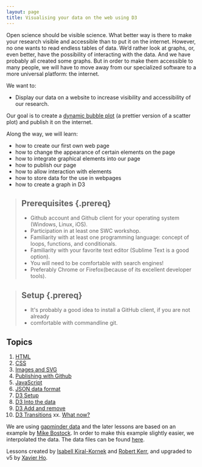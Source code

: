 ```yaml
---
layout: page
title: Visualising your data on the web using D3
---
```


Open science should be visible science. What better way is there to make your 
research visible and accessible than to put it on the internet. However, no one 
wants to read endless tables of data. We’d rather look at graphs, or, even 
better, have the possibility of interacting with the data. And we have probably 
all created some graphs. But in order to make them  accessible to many people, 
we will have to move away from our specialized software to a more universal 
platform: the internet. 

We want to:

* Display our data on a website to increase visibility and accessibility of our 
  research.

Our goal is to create a [dynamic bubble plot](http://bost.ocks.org/mike/nations/) (a prettier version of a scatter plot) and publish it on the internet.

Along the way, we will learn:

* how to create our first own web page
* how to change the appearance of certain elements on the page
* how to integrate graphical elements into our page
* how to publish our page 
* how to allow interaction with elements
* how to store data for the use in webpages
* how to create a graph in D3

> ## Prerequisites {.prereq}
>
> * Github account and Github client for your operating system (Windows, Linux, iOS).
> * Participation in at least one SWC workshop.
> * Familiarity with at least one programming language: concept of loops, functions, and conditionals.
> * Familiarity with your favorite text editor (Sublime Text is a good option).
> * You will need to be comfortable with search engines! 
> * Preferably Chrome or Firefox(because of its excellent developer tools).

> ## Setup {.prereq}
>
> * It's probably a good idea to install a GitHub client, if you are not already
> * comfortable with commandline git.

## Topics

1.  [HTML](01-html.html)
2.  [CSS](02-css.html)
3.  [Images and SVG](03-images-and-svg.html) 
4. 	[Publishing with Github](04-publishing-with-github.html)
5. 	[JavaScript](05-javascript.html)
6.	[JSON data format](06-json.html)
7.	[D3 Setup](07-d3setup.html)
8.	[D3 Into the data](08-d3enter.html)
9.	[D3 Add and remove](09-d3exit.html)
10. [D3 Transitions](10-d3update.html)
xx. [What now?](xx-d3future.html)

We are using [gapminder data](http://gapminder.org) and the later lessons are 
based on an example by [Mike Bostock](http://bost.ocks.org/mike/nations/). 
In order to make this example slightly easier, we interpolated the data. The 
data files can be found [here](https://github.com/IsaKiko/D3-visualising-data/blob/gh-pages/code/nations.json).

Lessons created by [Isabell Kiral-Kornek](https://github.com/isakiko) and 
[Robert Kerr](https://github.com/robrkerr), and upgraded to v5 by 
[Xavier Ho](https://github.com/Spaxe).
